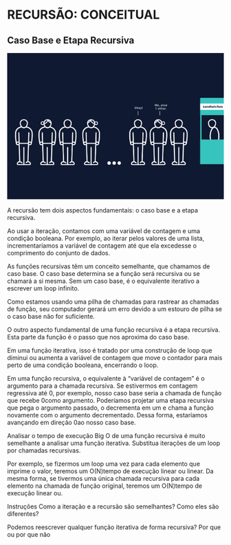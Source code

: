 <h1>RECURSÃO: CONCEITUAL</h1>

<h2>Caso Base e Etapa Recursiva</h2>

<img src="img1.png">


<p>A recursão tem dois aspectos fundamentais: o caso base e a etapa recursiva.

Ao usar a iteração, contamos com uma variável de contagem e uma condição booleana. Por exemplo, ao iterar pelos valores de uma lista, incrementaríamos a variável de contagem até que ela excedesse o comprimento do conjunto de dados.

As funções recursivas têm um conceito semelhante, que chamamos de caso base. O caso base determina se a função será recursiva ou se chamará a si mesma. Sem um caso base, é o equivalente iterativo a escrever um loop infinito.

Como estamos usando uma pilha de chamadas para rastrear as chamadas de função, seu computador gerará um erro devido a um estouro de pilha se o caso base não for suficiente.

O outro aspecto fundamental de uma função recursiva é a etapa recursiva. Esta parte da função é o passo que nos aproxima do caso base.

Em uma função iterativa, isso é tratado por uma construção de loop que diminui ou aumenta a variável de contagem que move o contador para mais perto de uma condição booleana, encerrando o loop.

Em uma função recursiva, o equivalente à “variável de contagem” é o argumento para a chamada recursiva. Se estivermos em contagem regressiva até 0, por exemplo, nosso caso base seria a chamada de função que recebe 0como argumento. Poderíamos projetar uma etapa recursiva que pega o argumento passado, o decrementa em um e chama a função novamente com o argumento decrementado. Dessa forma, estaríamos avançando em direção 0ao nosso caso base.

Analisar o tempo de execução Big O de uma função recursiva é muito semelhante a analisar uma função iterativa. Substitua iterações de um loop por chamadas recursivas.

Por exemplo, se fizermos um loop uma vez para cada elemento que imprime o valor, teremos um O(N)tempo de execução linear ou linear. Da mesma forma, se tivermos uma única chamada recursiva para cada elemento na chamada de função original, teremos um O(N)tempo de execução linear ou.

Instruções
Como a iteração e a recursão são semelhantes? Como eles são diferentes?

Podemos reescrever qualquer função iterativa de forma recursiva? Por que ou por que não</p>